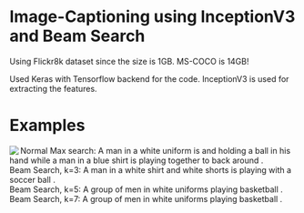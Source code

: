 # Image-Captioning using InceptionV3 and Beam Search

Using Flickr8k dataset since the size is 1GB. MS-COCO is 14GB!

Used Keras with Tensorflow backend for the code. InceptionV3 is used for extracting the features.

# Examples

<img align="left" src="https://raw.githubusercontent.com/yashk2810/Image-Captioning/master/images/basketball.png">

Normal Max search: A man in a white uniform is and holding a ball in his hand while a man in a blue shirt is playing together to back around .
<br />
Beam Search, k=3: A man in a white shirt and white shorts is playing with a soccer ball .
<br />
Beam Search, k=5: A group of men in white uniforms playing basketball .
<br />
Beam Search, k=7: A group of men in white uniforms playing basketball .
<br />
